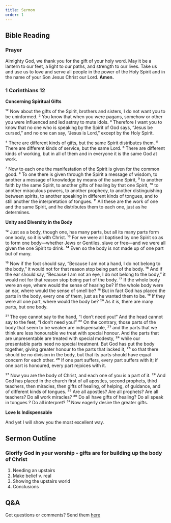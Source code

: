 ```yaml
---
title: Sermon 
order: 1
---
```


## Bible Reading

### Prayer
Almighty God, we thank you for the gift of your holy word. May it be a lantern to our feet, a light to our paths, and strength to our lives. Take us and use us to love and serve all people in the power of the Holy Spirit and in the name of your Son Jesus Christ our Lord.
**Amen.**


### 1 Corinthians 12

**Concerning Spiritual Gifts**

¹² Now about the gifts of the Spirit, brothers and sisters, I do not want you to be uninformed. ² You know that when you were pagans, somehow or other you were influenced and led astray to mute idols. ³ Therefore I want you to know that no one who is speaking by the Spirit of God says, “Jesus be cursed,” and no one can say, “Jesus is Lord,” except by the Holy Spirit.

⁴ There are different kinds of gifts, but the same Spirit distributes them. ⁵ There are different kinds of service, but the same Lord. ⁶ There are different kinds of working, but in all of them and in everyone it is the same God at work.

⁷ Now to each one the manifestation of the Spirit is given for the common good. ⁸ To one there is given through the Spirit a message of wisdom, to another a message of knowledge by means of the same Spirit, ⁹ to another faith by the same Spirit, to another gifts of healing by that one Spirit, ¹⁰ to another miraculous powers, to another prophecy, to another distinguishing between spirits, to another speaking in different kinds of tongues, and to still another the interpretation of tongues. ¹¹ All these are the work of one and the same Spirit, and he distributes them to each one, just as he determines.

**Unity and Diversity in the Body**

¹² Just as a body, though one, has many parts, but all its many parts form one body, so it is with Christ. ¹³ For we were all baptised by one Spirit so as to form one body—whether Jews or Gentiles, slave or free—and we were all given the one Spirit to drink. ¹⁴ Even so the body is not made up of one part but of many.

¹⁵ Now if the foot should say, “Because I am not a hand, I do not belong to the body,” it would not for that reason stop being part of the body. ¹⁶ And if the ear should say, “Because I am not an eye, I do not belong to the body,” it would not for that reason stop being part of the body. ¹⁷ If the whole body were an eye, where would the sense of hearing be? If the whole body were an ear, where would the sense of smell be? ¹⁸ But in fact God has placed the parts in the body, every one of them, just as he wanted them to be. ¹⁹ If they were all one part, where would the body be? ²⁰ As it is, there are many parts, but one body.

²¹ The eye cannot say to the hand, “I don’t need you!” And the head cannot say to the feet, “I don’t need you!” ²² On the contrary, those parts of the body that seem to be weaker are indispensable, ²³ and the parts that we think are less honourable we treat with special honour. And the parts that are unpresentable are treated with special modesty, ²⁴ while our presentable parts need no special treatment. But God has put the body together, giving greater honour to the parts that lacked it, ²⁵ so that there should be no division in the body, but that its parts should have equal concern for each other. ²⁶ If one part suffers, every part suffers with it; if one part is honoured, every part rejoices with it.

²⁷ Now you are the body of Christ, and each one of you is a part of it. ²⁸ And God has placed in the church first of all apostles, second prophets, third teachers, then miracles, then gifts of healing, of helping, of guidance, and of different kinds of tongues. ²⁹ Are all apostles? Are all prophets? Are all teachers? Do all work miracles? ³⁰ Do all have gifts of healing? Do all speak in tongues ? Do all interpret? ³¹ Now eagerly desire the greater gifts.

**Love Is Indispensable**

And yet I will show you the most excellent way.


## Sermon Outline
### Glorify God in your worship - gifts are for building up the body of Christ
1. Needing an upstairs  
2. Make belief v. real  
3. Showing the upstairs world      
4. Conclusions 
 

## Q&A
Got questions or comments? Send them [here](https://tinyurl.com/SGHACQuestionsAnswers)
